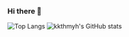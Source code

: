 ### Hi there 👋

<!--
**wpf008/wpf** is a ✨ _special_ ✨ repository because its `README.md` (this file) appears on your GitHub profile.

Here are some ideas to get you started:

- 🔭 I’m currently working on ...
- 🌱 I’m currently learning ...
- 👯 I’m looking to collaborate on ...
- 🤔 I’m looking for help with ...
- 💬 Ask me about ...
- 📫 How to reach me: ...
- 😄 Pronouns: ...
- ⚡ Fun fact: ...
-->




![Top Langs](https://github-readme-stats.vercel.app/api/top-langs/?username=wpf008h&count_private=true&show_icons=true&theme=tokyonight)
![kkthmyh's GitHub stats](https://github-readme-stats.vercel.app/api?username=wpf008&count_private=true&show_icons=true&theme=tokyonight)

